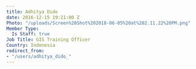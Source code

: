 ```yaml
---
title: Adhitya Dido
date: 2016-12-15 19:21:00 Z
Photo: "/uploads/Screen%20Shot%202018-06-05%20at%202.11.22%20PM.png"
Member Type:
  Is Staff: true
Job Title: GIS Training Officer
Country: Indonesia
redirect_from:
- "/users/adhitya_dido_"
---
```


